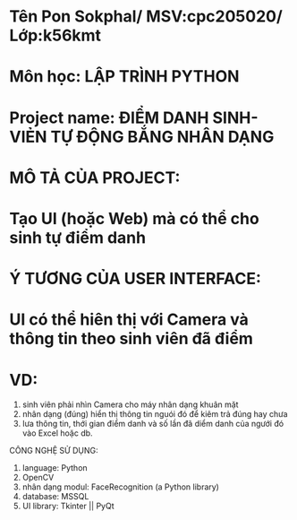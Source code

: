 # Tên Pon Sokphal/ MSV:cpc205020/ Lớp:k56kmt
# Môn học: LẬP TRÌNH PYTHON
# Project name: ĐIỂM DANH SINH-VIẺN TỰ ĐỘNG BẮNG NHÂN DẠNG
# MÔ TẢ CỦA PROJECT:
# Tạo UI (hoặc Web) mà có thể cho sinh tự điểm danh

# Ý TƯƠNG CỦA USER INTERFACE:
# UI có thể hiên thị với Camera và thông tin theo sinh viên đã điểm 
# VD:
  1. sinh viên phải nhìn Camera cho máy nhân dạng khuân mặt
  2. nhân dạng (đúng) hiển thị thông tin nguói đó để kiêm trả đúng hay chưa
  3. lưa thông tin, thới gian điểm danh và số lần đã diểm danh của ngưới đó vào Excel hoặc db.

CÔNG NGHỆ SỬ DỤNG:
  1. language: Python 
  2. OpenCV
  3. nhân dạng modul: FaceRecognition (a Python library)
  4. database: MSSQL 
  5. UI library: Tkinter || PyQt 
